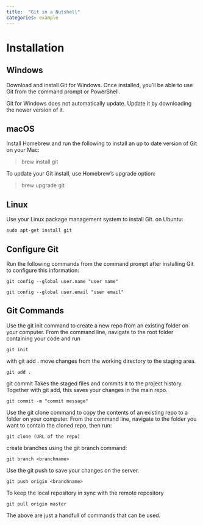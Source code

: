```yaml
---
title:  "Git in a Nutshell"
categories: example
---
```

# Installation
## Windows

Download and install Git for Windows. Once installed, you’ll be able to use Git from the command prompt or PowerShell.

Git for Windows does not automatically update. Update it by downloading the newer version of it.

## macOS

Install Homebrew and run the following to install an up to date version of Git on your Mac:

> brew install git

To update your Git install, use Homebrew’s upgrade option:

> brew upgrade git

## Linux

Use your Linux package management system to install Git. on Ubuntu:

```
sudo apt-get install git
```
## Configure Git

Run the following commands from the command prompt after installing Git to configure this information:

```
git config --global user.name "user name"

git config --global user.email "user email"
```
## Git Commands

Use the git init command to create a new repo from an existing folder on your computer. From the command line, navigate to the root folder containing your code and run

```
git init
```

with git add . move changes from the working directory to the staging area.

```
git add .
```

git commit Takes the staged files and commits it to the project history. Together with git add, this saves your changes in the main repo.

```
git commit -m "commit message"
```

Use the git clone command to copy the contents of an existing repo to a folder on your computer. From the command line, navigate to the folder you want to contain the cloned repo, then run:

```
git clone (URL of the repo)
```

create branches using the git branch command:

```
git branch <branchname>
```

Use the git push to save your changes on the server.

```
git push origin <branchname>
```

To keep the local repository in sync with the remote repository

```
git pull origin master
```

The above are just a handfull of commands that can be used.
